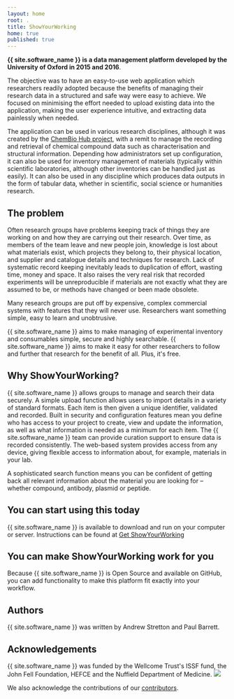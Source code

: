 ```yaml
---
layout: home
root: .
title: ShowYourWorking
home: true
published: true
---
```


 **{{ site.software_name }} is a data management platform developed by the University of Oxford in 2015 and 2016**.

The objective was to have an easy-to-use web application which researchers readily adopted because the benefits of managing their research data in a structured and safe way were easy to achieve.  We focused on minimising the effort needed to upload existing data into the application, making the user experience intuitive, and extracting data painlessly when needed.  

The application can be used in various research disciplines, although it was created by the [ChemBio Hub project](http://chembiohub.ox.ac.uk), with a remit to manage the recording and retrieval of chemical compound data such as characterisation and structural information. Depending how administrators set up configuration, it can also be used for inventory management of materials (typically within scientific laboratories, although other inventories can be handled just as easily).  It can also be used in any discipline which produces data outputs in the form of tabular data, whether in scientific, social science or humanities research.

## The problem

Often research groups have problems keeping track of things they are working on and how they are carrying out their research. Over time, as members of the team leave and new people join, knowledge is lost about what materials exist, which projects they belong to, their physical location, and supplier and catalogue details and techniques for research. Lack of systematic record keeping inevitably leads to duplication of effort, wasting time, money and space. It also raises the very real risk that recorded experiments will be unreproducible if materials are not exactly what they are assumed to be, or methods have changed or been made obsolete.

Many research groups are put off by expensive, complex commercial systems with features that they will never use. Researchers want something simple, easy to learn and unobtrusive.

{{ site.software_name }} aims to make managing of experimental inventory and consumables simple, secure and highly searchable. {{ site.software_name }} aims to make it easy for other researchers to follow and further that research for the benefit of all. Plus, it's free.

## Why ShowYourWorking?

 {{ site.software_name }} allows groups to manage and search their data securely. A simple upload function allows users to import details in a variety of standard formats. Each item is then given a unique identifier, validated and recorded. Built in security and configuration features mean you define who has access to your project to create, view and update the information, as well as what information is needed as a minimum for each item. The {{ site.software_name }} team can provide curation support to ensure data is recorded consistently. The web-based system provides access from any device, giving flexible access to information about, for example, materials in your lab.

A sophisticated search function means you can be confident of getting back all relevant information about the material you are looking for – whether compound, antibody, plasmid or peptide.

## You can start using this today

{{ site.software_name }} is available to download and run on your computer or server. Instructions can be found at [Get ShowYourWorking](./download/index.html)

## You can make ShowYourWorking work for you

Because {{ site.software_name }} is Open Source and available on GitHub, you can add functionality to make this platform fit exactly into your workflow.

## Authors

{{ site.software_name }} was written by Andrew Stretton and Paul Barrett.

## Acknowledgements

{{ site.software_name }} was funded by the Wellcome Trust's ISSF fund, the John Fell Foundation, HEFCE and the Nuffield Department of Medicine. 
![]({{site.baseurl}}//funders.GIF)


We also
acknowledge the contributions of our
[contributors](./project/Contributing.html#contributors).
